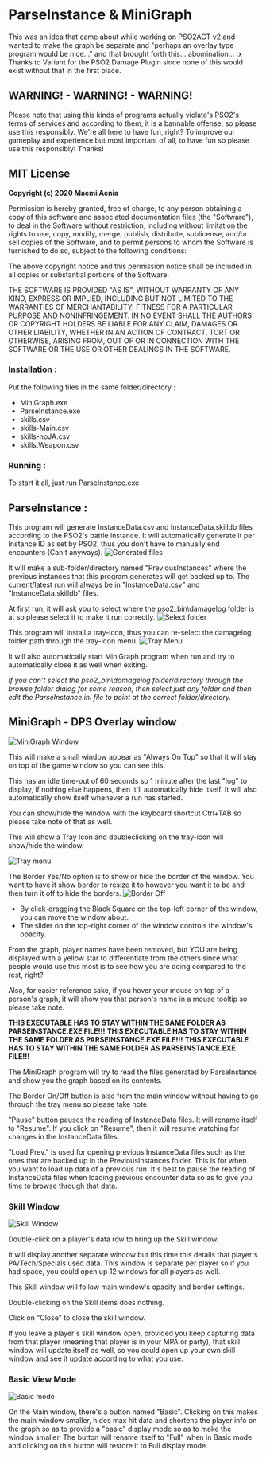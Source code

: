 # ParseInstance & MiniGraph

This was an idea that came about while working on PSO2ACT v2 and wanted to make the graph be separate and "perhaps an overlay type program would be nice..." and that brought forth this... abomination... :x
Thanks to Variant for the PSO2 Damage Plugin since none of this would exist without that in the first place.


## WARNING! - WARNING! - WARNING!
Please note that using this kinds of programs actually violate's PSO2's terms of services and according to them, it is a bannable offense, so please use this responsibly.
We're all here to have fun, right?  To improve our gameplay and experience but most important of all, to have fun so please use this responsibly!  Thanks!


## MIT License

**Copyright (c) 2020 Maemi Aenia**

Permission is hereby granted, free of charge, to any person obtaining a copy
of this software and associated documentation files (the "Software"), to deal
in the Software without restriction, including without limitation the rights
to use, copy, modify, merge, publish, distribute, sublicense, and/or sell
copies of the Software, and to permit persons to whom the Software is
furnished to do so, subject to the following conditions:

The above copyright notice and this permission notice shall be included in all
copies or substantial portions of the Software.

THE SOFTWARE IS PROVIDED "AS IS", WITHOUT WARRANTY OF ANY KIND, EXPRESS OR
IMPLIED, INCLUDING BUT NOT LIMITED TO THE WARRANTIES OF MERCHANTABILITY,
FITNESS FOR A PARTICULAR PURPOSE AND NONINFRINGEMENT. IN NO EVENT SHALL THE
AUTHORS OR COPYRIGHT HOLDERS BE LIABLE FOR ANY CLAIM, DAMAGES OR OTHER
LIABILITY, WHETHER IN AN ACTION OF CONTRACT, TORT OR OTHERWISE, ARISING FROM,
OUT OF OR IN CONNECTION WITH THE SOFTWARE OR THE USE OR OTHER DEALINGS IN THE
SOFTWARE.



### Installation :

Put the following files in the same folder/directory :

* MiniGraph.exe
* ParseInstance.exe
* skills.csv
* skills-Main.csv
* skills-noJA.csv
* skills.Weapon.csv

### Running :

To start it all, just run ParseInstance.exe



## ParseInstance :

This program will generate InstanceData.csv and InstanceData.skilldb files according to the PSO2's battle instance.
It will automatically generate it per Instance ID as set by PSO2, thus you don't have to manually end encounters (Can't anyways).
![Generated files](/Images/ParseInstance-GeneratedFiles.png)

It will make a sub-folder/directory named "PreviousInstances" where the previous instances that this program generates will get backed up to.
The current/latest run will always be in "InstanceData.csv" and "InstanceData.skilldb" files.


At first run, it will ask you to select where the pso2_bin\damagelog folder is at so please select it to make it run correctly.
![Select folder](/Images/ParseInstance-SelectFolder.png)

This program will install a tray-icon, thus you can re-select the damagelog folder path through the tray-icon menu.
![Tray Menu](/Images/ParseInstance-TrayMenu.png)

It will also automatically start MiniGraph program when run and try to automatically close it as well when exiting.

*If you can't select the pso2_bin\damagelog folder/directory through the browse folder dialog for some reason, then select just any folder and then edit the ParseInstance.ini file to point at the correct folder/directory.*



## MiniGraph - DPS Overlay window

![MiniGraph Window](/Images/MainWindow-BOn.png)

This will make a small window appear as "Always On Top" so that it will stay on top of the game window so you can see this.

This has an idle time-out of 60 seconds so 1 minute after the last "log" to display, if nothing else happens, then it'll automatically hide itself.
It will also automatically show itself whenever a run has started.

You can show/hide the window with the keyboard shortcut Ctrl+TAB so please take note of that as well.

This will show a Tray Icon and doubleclicking on the tray-icon will show/hide the window.

![Tray menu](/Images/MiniGraph-TrayMenu.png)

The Border Yes/No option is to show or hide the border of the window.  You want to have it show border to resize it to however you want it to be and then turn it off to hide the borders.
![Border Off](/Images/MainWindow-BOff.png)
- By click-dragging the Black Square on the top-left corner of the window, you can move the window about.
- The slider on the top-right corner of the window controls the window's opacity.

From the graph, player names have been removed, but YOU are being displayed with a yellow star to differentiate from the others since what people would use this most is to see how you are doing compared to the rest, right?

Also, for easier reference sake, if you hover your mouse on top of a person's graph, it will show you that person's name in a mouse tooltip so please take note.

**THIS EXECUTABLE HAS TO STAY WITHIN THE SAME FOLDER AS PARSEINSTANCE.EXE FILE!!!**
**THIS EXECUTABLE HAS TO STAY WITHIN THE SAME FOLDER AS PARSEINSTANCE.EXE FILE!!!**
**THIS EXECUTABLE HAS TO STAY WITHIN THE SAME FOLDER AS PARSEINSTANCE.EXE FILE!!!**


The MiniGraph program will try to read the files generated by ParseInstance and show you the graph based on its contents.



The Border On/Off button is also from the main window without having to go through the tray menu so please take note.

"Pause" button pauses the reading of InstanceData files.  It will rename itself to "Resume".
If you click on "Resume", then it will resume watching for changes in the InstanceData files.

"Load Prev." is used for opening previous InstanceData files such as the ones that are backed up in the PreviousInstances folder.
This is for when you want to load up data of a previous run.  It's best to pause the reading of InstanceData files when loading previous encounter data so as to give you time to browse through that data.


### Skill Window

![Skill Window](/Images/SkillWindow.png)

Double-click on a player's data row to bring up the Skill window.

It will display another separate window but this time this details that player's PA/Tech/Specials used data.
This window is separate per player so if you had space, you could open up 12 windows for all players as well.

This Skill window will follow main window's opacity and border settings.

Double-clicking on the Skill items does nothing.

Click on "Close" to close the skill window.

If you leave a player's skill window open, provided you keep capturing data from that player (meaning that player is in your MPA or party), that skill window will update itself as well, so you could open up your own skill window and see it update according to what you use.


### Basic View Mode

![Basic mode](/Images/MainWindow-Basic.png)

On the Main window, there's a button named "Basic".  Clicking on this makes the main window smaller, hides max hit data and shortens the player info on the graph so as to provide a "basic" display mode so as to make the window smaller.
The button will rename itself to "Full" when in Basic mode and clicking on this button will restore it to Full display mode.
